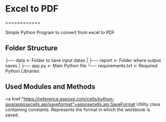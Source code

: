 # Excel to PDF
============

Simple Python Program to convert from excel to PDF

Folder Structure
----------------

├── data             <- Folder to save input datas
|
├── report           <- Folder where output saves
|
├── app.py           <- Main Python file
└── requirements.txt <- Required Python Libraries


Used Modules and Methods
------------------------
<a href:"https://reference.aspose.com/cells/python-java/asposecells.api/saveformat">asposecells.api.SaveFormat</a>
Utility class containing constants. Represents the format in which the workbook is saved.